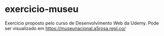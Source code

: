 # exercicio-museu
Exercício proposto pelo curso de Desenvolvimento Web da Udemy.
Pode ser visualizado em https://museunacional.a5rosa.repl.co/
